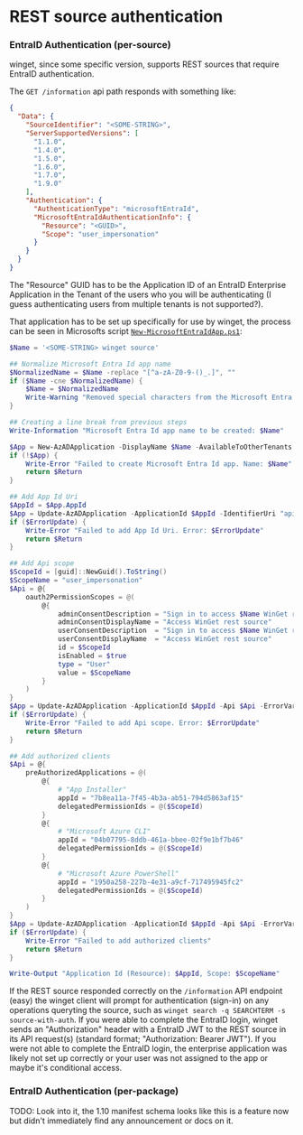 # REST source authentication

### EntraID Authentication (per-source)

winget, since some specific version, supports REST sources that require EntraID authentication.

The `GET /information` api path responds with something like:

```json
{
  "Data": {
    "SourceIdentifier": "<SOME-STRING>",
    "ServerSupportedVersions": [
      "1.1.0",
      "1.4.0",
      "1.5.0",
      "1.6.0",
      "1.7.0",
      "1.9.0"
    ],
    "Authentication": {
      "AuthenticationType": "microsoftEntraId",
      "MicrosoftEntraIdAuthenticationInfo": {
        "Resource": "<GUID>",
        "Scope": "user_impersonation"
      }
    }
  }
}
```

The "Resource" GUID has to be the Application ID of an EntraID Enterprise Application in the Tenant of the users who you will be authenticating (I guess authenticating users from multiple tenants is not supported?).

That application has to be set up specifically for use by winget, the process can be seen in Microsofts script [`New-MicrosoftEntraIdApp.ps1`](https://github.com/microsoft/winget-cli-restsource/blob/main/Tools/PowershellModule/src/Library/New-MicrosoftEntraIdApp.ps1):

```powershell
$Name = '<SOME-STRING> winget source'

## Normalize Microsoft Entra Id app name
$NormalizedName = $Name -replace "[^a-zA-Z0-9-()_.]", ""
if ($Name -cne $NormalizedName) {
    $Name = $NormalizedName
    Write-Warning "Removed special characters from the Microsoft Entra Id app name (New Name: $Name)."
}

## Creating a line break from previous steps
Write-Information "Microsoft Entra Id app name to be created: $Name"

$App = New-AzADApplication -DisplayName $Name -AvailableToOtherTenants $false
if (!$App) {
    Write-Error "Failed to create Microsoft Entra Id app. Name: $Name"
    return $Return
}

## Add App Id Uri
$AppId = $App.AppId
$App = Update-AzADApplication -ApplicationId $AppId -IdentifierUri "api://$AppId" -ErrorVariable ErrorUpdate
if ($ErrorUpdate) {
    Write-Error "Failed to add App Id Uri. Error: $ErrorUpdate"
    return $Return
}

## Add Api scope
$ScopeId = [guid]::NewGuid().ToString()
$ScopeName = "user_impersonation"
$Api = @{
    oauth2PermissionScopes = @(
        @{
            adminConsentDescription = "Sign in to access $Name WinGet rest source"
            adminConsentDisplayName = "Access WinGet rest source"
            userConsentDescription  = "Sign in to access $Name WinGet rest source"
            userConsentDisplayName  = "Access WinGet rest source"
            id = $ScopeId
            isEnabled = $true
            type = "User"
            value = $ScopeName
        }
    )
}
$App = Update-AzADApplication -ApplicationId $AppId -Api $Api -ErrorVariable ErrorUpdate
if ($ErrorUpdate) {
    Write-Error "Failed to add Api scope. Error: $ErrorUpdate"
    return $Return
}

## Add authorized clients
$Api = @{
    preAuthorizedApplications = @(
        @{
            # "App Installer"
            appId = "7b8ea11a-7f45-4b3a-ab51-794d5863af15"
            delegatedPermissionIds = @($ScopeId)
        }
        @{
            # "Microsoft Azure CLI"
            appId = "04b07795-8ddb-461a-bbee-02f9e1bf7b46"
            delegatedPermissionIds = @($ScopeId)
        }
        @{
            # "Microsoft Azure PowerShell"
            appId = "1950a258-227b-4e31-a9cf-717495945fc2"
            delegatedPermissionIds = @($ScopeId)
        }
    )
}
$App = Update-AzADApplication -ApplicationId $AppId -Api $Api -ErrorVariable ErrorUpdate
if ($ErrorUpdate) {
    Write-Error "Failed to add authorized clients"
    return $Return
}

Write-Output "Application Id (Resource): $AppId, Scope: $ScopeName"
```

If the REST source responded correctly on the `/information` API endpoint (easy) the winget client will prompt for authentication (sign-in) on any operations queryting the source, such as `winget search -q SEARCHTERM -s source-with-auth`.
If you were able to complete the EntraID login, winget sends an "Authorization" header with a EntraID JWT to the REST source in its API request(s) (standard format; "Authorization: Bearer JWT").
If you were not able to complete the EntraID login, the enterprise application was likely not set up correctly or your user was not assigned to the app or maybe it's conditional access.

### EntraID Authentication (per-package)

TODO: Look into it, the 1.10 manifest schema looks like this is a feature now but didn't immediately find any announcement or docs on it.

